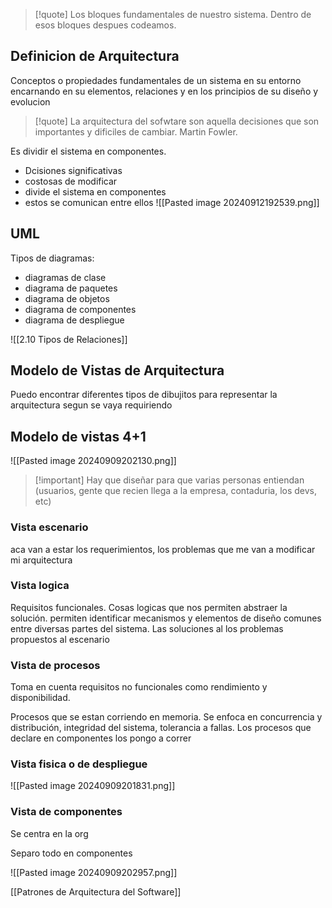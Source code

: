 >[!quote] Los bloques fundamentales de nuestro sistema. Dentro de esos bloques despues codeamos.
## Definicion de Arquitectura 
Conceptos o propiedades fundamentales  de un sistema en su entorno encarnando en su elementos, relaciones y en los principios de su diseño y evolucion

>[!quote] La arquitectura del sofwtare son aquella decisiones que son importantes y dificiles de cambiar. Martin Fowler.



Es dividir el sistema en componentes.
- Dcisiones significativas
- costosas de modificar
- divide el sistema en componentes 
- estos se comunican entre ellos
![[Pasted image 20240912192539.png]]
## UML
Tipos de diagramas: 
- diagramas de clase
- diagrama de paquetes 
- diagrama de objetos
- diagrama de componentes 
- diagrama de despliegue

![[2.10 Tipos de Relaciones]]

## Modelo de Vistas de Arquitectura
Puedo encontrar diferentes tipos de dibujitos para representar la arquitectura segun se vaya requiriendo




## Modelo de vistas 4+1 
![[Pasted image 20240909202130.png]]
>[!important] Hay que diseñar para que varias personas entiendan (usuarios, gente que recien llega a la empresa, contaduria, los devs, etc)



### Vista escenario
aca van a estar los requerimientos, los problemas que me van a modificar mi arquitectura

### Vista logica 
Requisitos funcionales. Cosas logicas que nos permiten abstraer la solución.  permiten identificar mecanismos y elementos de diseño comunes entre diversas partes del sistema. Las soluciones al los problemas propuestos al escenario

### Vista de procesos 
Toma en cuenta requisitos no funcionales como rendimiento y disponibilidad.

Procesos que se estan corriendo en memoria. Se enfoca en concurrencia y distribución, integridad del sistema, tolerancia a fallas. Los procesos que declare en componentes los pongo a correr

### Vista fisica o de despliegue 

![[Pasted image 20240909201831.png]]
### Vista de componentes  
Se centra en la org

Separo todo en componentes

![[Pasted image 20240909202957.png]]


[[Patrones de Arquitectura del Software]]



